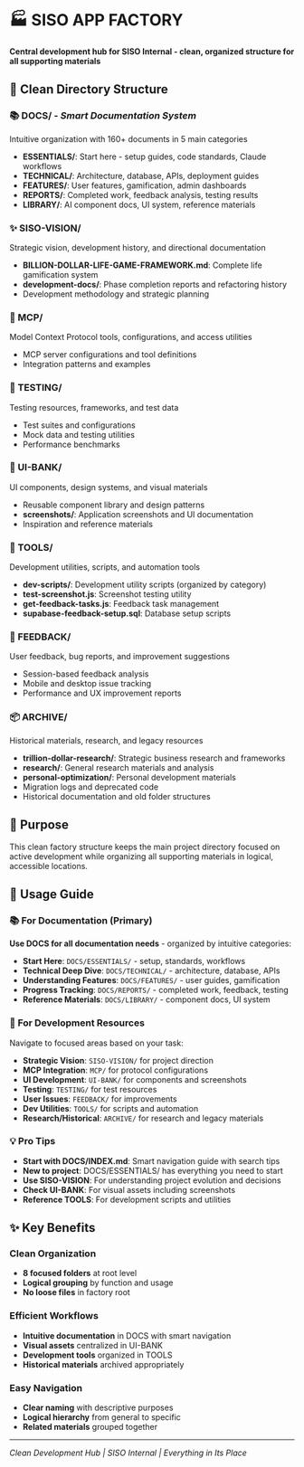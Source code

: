 # 🏭 SISO APP FACTORY

**Central development hub for SISO Internal - clean, organized structure for all supporting materials**

## 📁 **Clean Directory Structure**

### **📚 DOCS/** - *Smart Documentation System*
Intuitive organization with 160+ documents in 5 main categories
- **ESSENTIALS/**: Start here - setup guides, code standards, Claude workflows
- **TECHNICAL/**: Architecture, database, APIs, deployment guides  
- **FEATURES/**: User features, gamification, admin dashboards
- **REPORTS/**: Completed work, feedback analysis, testing results
- **LIBRARY/**: AI component docs, UI system, reference materials

### **✨ SISO-VISION/**
Strategic vision, development history, and directional documentation
- **BILLION-DOLLAR-LIFE-GAME-FRAMEWORK.md**: Complete life gamification system
- **development-docs/**: Phase completion reports and refactoring history
- Development methodology and strategic planning

### **🔧 MCP/** 
Model Context Protocol tools, configurations, and access utilities
- MCP server configurations and tool definitions
- Integration patterns and examples

### **🧪 TESTING/**
Testing resources, frameworks, and test data
- Test suites and configurations
- Mock data and testing utilities
- Performance benchmarks

### **🎨 UI-BANK/**
UI components, design systems, and visual materials
- Reusable component library and design patterns
- **screenshots/**: Application screenshots and UI documentation
- Inspiration and reference materials

### **🔧 TOOLS/**
Development utilities, scripts, and automation tools
- **dev-scripts/**: Development utility scripts (organized by category)
- **test-screenshot.js**: Screenshot testing utility
- **get-feedback-tasks.js**: Feedback task management
- **supabase-feedback-setup.sql**: Database setup scripts

### **📝 FEEDBACK/**
User feedback, bug reports, and improvement suggestions
- Session-based feedback analysis
- Mobile and desktop issue tracking
- Performance and UX improvement reports

### **📦 ARCHIVE/**
Historical materials, research, and legacy resources
- **trillion-dollar-research/**: Strategic business research and frameworks
- **research/**: General research materials and analysis
- **personal-optimization/**: Personal development materials
- Migration logs and deprecated code
- Historical documentation and old folder structures

## 🎯 **Purpose**

This clean factory structure keeps the main project directory focused on active development while organizing all supporting materials in logical, accessible locations.

## 🚀 **Usage Guide**

### **📚 For Documentation (Primary)**
**Use DOCS for all documentation needs** - organized by intuitive categories:
- **Start Here**: `DOCS/ESSENTIALS/` - setup, standards, workflows
- **Technical Deep Dive**: `DOCS/TECHNICAL/` - architecture, database, APIs
- **Understanding Features**: `DOCS/FEATURES/` - user guides, gamification  
- **Progress Tracking**: `DOCS/REPORTS/` - completed work, feedback, testing
- **Reference Materials**: `DOCS/LIBRARY/` - component docs, UI system

### **📁 For Development Resources**
Navigate to focused areas based on your task:
- **Strategic Vision**: `SISO-VISION/` for project direction
- **MCP Integration**: `MCP/` for protocol configurations
- **UI Development**: `UI-BANK/` for components and screenshots
- **Testing**: `TESTING/` for test resources
- **User Issues**: `FEEDBACK/` for improvements
- **Dev Utilities**: `TOOLS/` for scripts and automation
- **Research/Historical**: `ARCHIVE/` for research and legacy materials

### **💡 Pro Tips**
- **Start with DOCS/INDEX.md**: Smart navigation guide with search tips
- **New to project**: DOCS/ESSENTIALS/ has everything you need to start
- **Use SISO-VISION**: For understanding project evolution and decisions  
- **Check UI-BANK**: For visual assets including screenshots
- **Reference TOOLS**: For development scripts and utilities

## ✨ **Key Benefits**

### **Clean Organization**
- **8 focused folders** at root level
- **Logical grouping** by function and usage
- **No loose files** in factory root

### **Efficient Workflows**
- **Intuitive documentation** in DOCS with smart navigation
- **Visual assets** centralized in UI-BANK
- **Development tools** organized in TOOLS  
- **Historical materials** archived appropriately

### **Easy Navigation**
- **Clear naming** with descriptive purposes
- **Logical hierarchy** from general to specific
- **Related materials** grouped together

---
*Clean Development Hub | SISO Internal | Everything in Its Place*